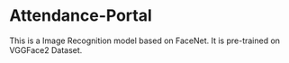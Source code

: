 # Attendance-Portal
This is a Image Recognition model based on FaceNet.
It is pre-trained on VGGFace2 Dataset.
